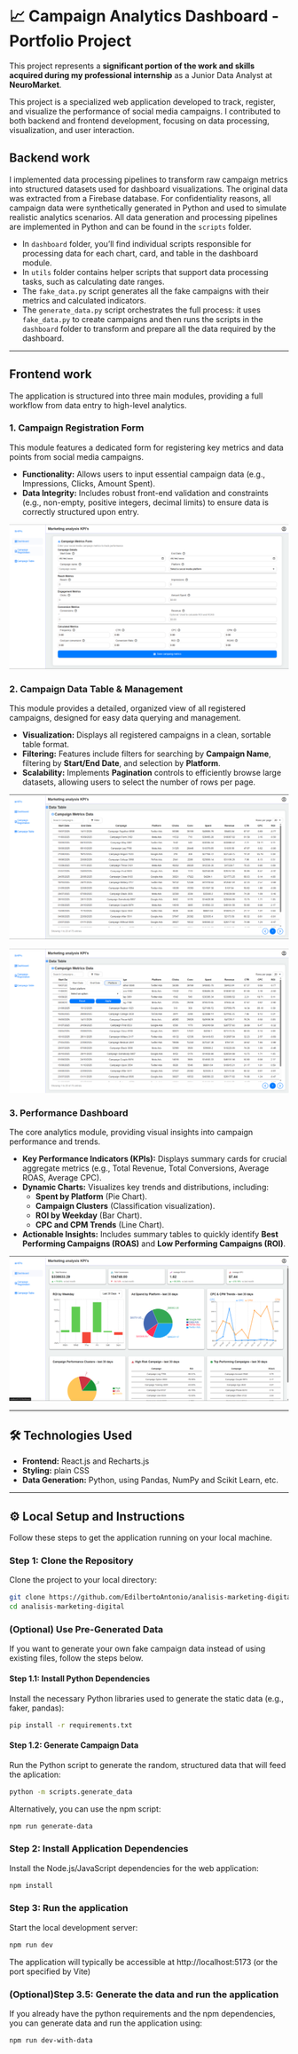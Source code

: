 # 📈 Campaign Analytics Dashboard - Portfolio Project

This project represents a **significant portion of the work and skills acquired during my professional internship** as a Junior Data Analyst at **NeuroMarket**.

This project is a specialized web application developed to track, register, and visualize the performance of social media campaigns.
I contributed to both backend and frontend development, focusing on data processing, visualization, and user interaction.

## Backend work

I implemented data processing pipelines to transform raw campaign metrics into structured datasets used for dashboard visualizations. The original data was extracted from a Firebase database.
For confidentiality reasons, all campaign data were synthetically generated in Python and used to simulate realistic analytics scenarios. 
All data generation and processing pipelines are implemented in Python and can be found in the ```scripts``` folder.

- In ```dashboard``` folder, you’ll find individual scripts responsible for processing data for each chart, card, and table in the dashboard module.
- In ```utils``` folder contains helper scripts that support data processing tasks, such as calculating date ranges.
- The ```fake_data.py``` script generates all the fake campaigns with their metrics and calculated indicators.
- The ```generate_data.py``` script orchestrates the full process: it uses ```fake_data.py``` to create campaigns and then runs the scripts in the ```dashboard``` folder to transform and prepare all the data required by the dashboard.

---

## Frontend work

The application is structured into three main modules, providing a full workflow from data entry to high-level analytics.

### 1. Campaign Registration Form
This module features a dedicated form for registering key metrics and data points from social media campaigns.

* **Functionality:** Allows users to input essential campaign data (e.g., Impressions, Clicks, Amount Spent).
* **Data Integrity:** Includes robust front-end validation and constraints (e.g., non-empty, positive integers, decimal limits) to ensure data is correctly structured upon entry.

![Campaign Registration Form Screenshot](./src/assets/screenshots/form.png)

### 2. Campaign Data Table & Management
This module provides a detailed, organized view of all registered campaigns, designed for easy data querying and management.

* **Visualization:** Displays all registered campaigns in a clean, sortable table format.
* **Filtering:** Features include filters for searching by **Campaign Name**, filtering by **Start/End Date**, and selection by **Platform**.
* **Scalability:** Implements **Pagination** controls to efficiently browse large datasets, allowing users to select the number of rows per page.

![Campaign Data Table Form Screenshot](./src/assets/screenshots/table.png)

![Campaign Data Table With Filters Form Screenshot](./src/assets/screenshots/table_filter.png)

### 3. Performance Dashboard
The core analytics module, providing visual insights into campaign performance and trends.

* **Key Performance Indicators (KPIs):** Displays summary cards for crucial aggregate metrics (e.g., Total Revenue, Total Conversions, Average ROAS, Average CPC).
* **Dynamic Charts:** Visualizes key trends and distributions, including:
    * **Spent by Platform** (Pie Chart).
    * **Campaign Clusters** (Classification visualization).
    * **ROI by Weekday** (Bar Chart).
    * **CPC and CPM Trends** (Line Chart).
* **Actionable Insights:** Includes summary tables to quickly identify **Best Performing Campaigns (ROAS)** and **Low Performing Campaigns (ROI)**.

![Campaign Dashboard Screenshot](./src/assets/screenshots/dashboard.png)

---

## 🛠️ Technologies Used

* **Frontend:** React.js and Recharts.js
* **Styling:** plain CSS
* **Data Generation:** Python, using Pandas, NumPy and Scikit Learn, etc. 

---

## ⚙️ Local Setup and Instructions

Follow these steps to get the application running on your local machine.

### Step 1: Clone the Repository

Clone the project to your local directory:

```bash
git clone https://github.com/EdilbertoAntonio/analisis-marketing-digital.git
cd analisis-marketing-digital
```
### (Optional) Use Pre-Generated Data
If you want to generate your own fake campaign data instead of using existing files, follow the steps below.

#### Step 1.1: Install Python Dependencies

Install the necessary Python libraries used to generate the static data (e.g., faker, pandas):

```bash
pip install -r requirements.txt
```
#### Step 1.2: Generate Campaign Data

Run the Python script to generate the random, structured data that will feed the aplication:

```bash
python -m scripts.generate_data
```
Alternatively, you can use the npm script:
```bash
npm run generate-data
```

### Step 2: Install Application Dependencies

Install the Node.js/JavaScript dependencies for the web application:

```bash
npm install 
```

### Step 3: Run the application

Start the local development server:

```bash
npm run dev
```
The application will typically be accessible at http://localhost:5173 (or the port specified by Vite)

### (Optional)Step 3.5: Generate the data and run the application

If you already have the python requirements and the npm dependencies, you can generate data and run the application using:  

```bash
npm run dev-with-data
```